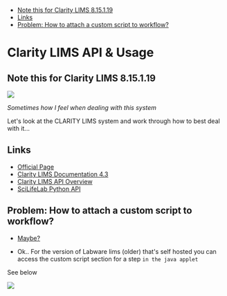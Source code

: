 <!-- vscode-markdown-toc -->
* [Note this for Clarity LIMS 8.15.1.19](#NotethisforClarityLIMS8.15.1.19)
* [Links](#Links)
* [Problem: How to attach a custom script to workflow?](#Problem:Howtoattachacustomscripttoworkflow)

<!-- vscode-markdown-toc-config
	numbering=false
	autoSave=true
	/vscode-markdown-toc-config -->
<!-- /vscode-markdown-toc -->

# Clarity LIMS API & Usage

## <a name='NotethisforClarityLIMS8.15.1.19'></a>Note this for Clarity LIMS 8.15.1.19

<img src="https://susanslitterbox.files.wordpress.com/2014/09/confused-man1.jpg"/>

*Sometimes how I feel when dealing with this system*

Let's look at the CLARITY LIMS system and work through how to best deal with it...

## <a name='Links'></a>Links
- [Official Page](https://www.illumina.com/products/by-type/informatics-products/basespace-clarity-lims.html)
- [Clarity LIMS Documentation 4.3](https://genologics.zendesk.com/hc/en-us/categories/360001562711-LIMS-Documentation-v4-3)
- [Clarity LIMS API Overview](https://genologics.zendesk.com/hc/en-us/categories/201688543-Clarity-LIMS-API-Overview)
- [SciLifeLab Python API](https://github.com/SciLifeLab/genologics)


## <a name='Problem:Howtoattachacustomscripttoworkflow'></a>Problem: How to attach a custom script to workflow? 
- [Maybe?](https://support.illumina.com/help/BaseSpace_ClarityLIMS_OLH_115205/Content/Source/ClarityLIMS/API/AssignmentofSampleNextStepsBasedonaUDF.htm)


- Ok.. For the version of Labware lims (older) that's self hosted you can access the custom script section for a step `in the java applet`

See below

<img src="https://imgur.com/RugxM31.png"/>